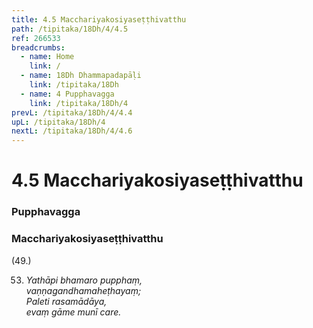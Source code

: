 ```yaml
---
title: 4.5 Macchariyakosiyaseṭṭhivatthu
path: /tipitaka/18Dh/4/4.5
ref: 266533
breadcrumbs:
  - name: Home
    link: /
  - name: 18Dh Dhammapadapāḷi
    link: /tipitaka/18Dh
  - name: 4 Pupphavagga
    link: /tipitaka/18Dh/4
prevL: /tipitaka/18Dh/4/4.4
upL: /tipitaka/18Dh/4
nextL: /tipitaka/18Dh/4/4.6
---
```


# 4.5 Macchariyakosiyaseṭṭhivatthu

### Pupphavagga

### Macchariyakosiyaseṭṭhivatthu

(49.)

53. _Yathāpi bhamaro pupphaṃ,_  
_vaṇṇagandhamaheṭhayaṃ;_  
_Paleti rasamādāya,_  
_evaṃ gāme munī care._  



